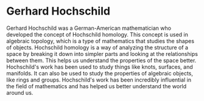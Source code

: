 # Gerhard Hochschild

Gerhard Hochschild was a German-American mathematician who developed the concept of Hochschild homology. This concept is used in algebraic topology, which is a type of mathematics that studies the shapes of objects. Hochschild homology is a way of analyzing the structure of a space by breaking it down into simpler parts and looking at the relationships between them. This helps us understand the properties of the space better. Hochschild's work has been used to study things like knots, surfaces, and manifolds. It can also be used to study the properties of algebraic objects, like rings and groups. Hochschild's work has been incredibly influential in the field of mathematics and has helped us better understand the world around us.
